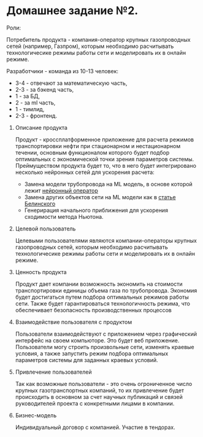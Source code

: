 # Домашнее задание №2.


Роли:

Потребитель продукта - компания-оператор крупных газопроводных сетей (например, Газпром), которым необходимо расчитывать технологичесике режимы работы сети и моделировать их в онлайн режиме.

Разработчики - команда из 10-13 человек: 
- 3-4 - отвечают за математическую часть, 
- 2-3 - за бэкенд часть, 
- 1 - за БД, 
- 2 - за ml часть, 
- 1 - тимлид, 
- 2-3 - фронтенд.



1. Описание продукта

    Продукт - кроссплатформенное приложение для расчета режимов транспортировки нефти при стационарном и нестационарном течении, основным функционалом которого будет подбор оптимальных с экономической точки зрения параметров системы. Преймуществом продукта будет то, что в него будет интегрировано несколько нейронных сетей для ускорения расчета:

    - Замена модели трубопровода на ML модель, в основе которой лежит [нейронный оператор](Assets/2108.08481v6.pdf)
    - Замена других объектов сети на ML модели как в [статье Белинского](Assets/elibrary_80339507_30567452.pdf)
    - Генерирация начального приближения для ускорения сходимости метода Ньютона.  

2. Целевой пользователь

    Целевыми пользователями являются компании-операторы крупных газопроводных сетей, которым необходимо расчитывать технологичесике режимы работы сети и моделировать их в онлайн режиме.   

3. Ценность продукта

    Продукт дает компании возможность экономить на стоимости транспортировки единицы объема газа по трубопровода. Экономия будет достигаться путем подбора оптимальных режимов работы сети. 
    Также будет гарантироваться технологичность режима, что обеспечивает безопасность производственных процессов

4. Взаимодействие пользователя с продуктом

    Пользователи взаимодействуют с приложением через графический интерфейс на своем компьюторе. Это будет веб приложение. Пользователи могу строить произвольные сети, изменять краевые условия, а также запустить режим подбора оптимальных параметров системы для заданных краевых условий. 

5. Привлечение пользователей

    Так как возможные пользователи - это очень огрониченное число крупных газотранспортных компаний, то их привлечение будет происходить в основном за счет научных публикаций и связей руководителей проекта с конкретными лицами в компании.

6. Бизнес-модель

    Индивидуальный договор с компанией. Участие в тендорах.